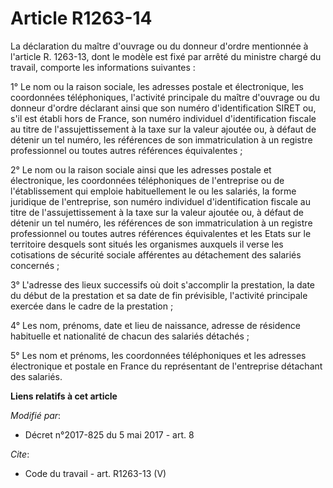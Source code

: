 # Article R1263-14

La déclaration du maître d'ouvrage ou du donneur d'ordre mentionnée à l'article R. 1263-13, dont le modèle est fixé par
arrêté du ministre chargé du travail, comporte les informations suivantes : 

1° Le nom ou la raison sociale, les adresses postale et électronique, les coordonnées téléphoniques, l'activité principale du
maître d'ouvrage ou du donneur d'ordre déclarant ainsi que son numéro d'identification SIRET ou, s'il est établi hors de
France, son numéro individuel d'identification fiscale au titre de l'assujettissement à la taxe sur la valeur ajoutée ou, à
défaut de détenir un tel numéro, les références de son immatriculation à un registre professionnel ou toutes autres
références équivalentes ; 

2° Le nom ou la raison sociale ainsi que les adresses postale et électronique, les coordonnées téléphoniques de l'entreprise
ou de l'établissement qui emploie habituellement le ou les salariés, la forme juridique de l'entreprise, son numéro
individuel d'identification fiscale au titre de l'assujettissement à la taxe sur la valeur ajoutée ou, à défaut de détenir un
tel numéro, les références de son immatriculation à un registre professionnel ou toutes autres références équivalentes et les
Etats sur le territoire desquels sont situés les organismes auxquels il verse les cotisations de sécurité sociale afférentes
au détachement des salariés concernés ; 

3° L'adresse des lieux successifs où doit s'accomplir la prestation, la date du début de la prestation et sa date de fin
prévisible, l'activité principale exercée dans le cadre de la prestation ; 

4° Les nom, prénoms, date et lieu de naissance, adresse de résidence habituelle et nationalité de chacun des salariés
détachés ; 

5° Les nom et prénoms, les coordonnées téléphoniques et les adresses électronique et postale en France du représentant de
l'entreprise détachant des salariés.

**Liens relatifs à cet article**

_Modifié par_:

  - Décret n°2017-825 du 5 mai 2017 - art. 8

_Cite_:

  - Code du travail - art. R1263-13 (V)
